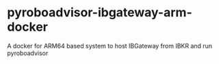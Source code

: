 # pyroboadvisor-ibgateway-arm-docker
A docker for ARM64 based system to host IBGateway from IBKR and run pyroboadvisor
